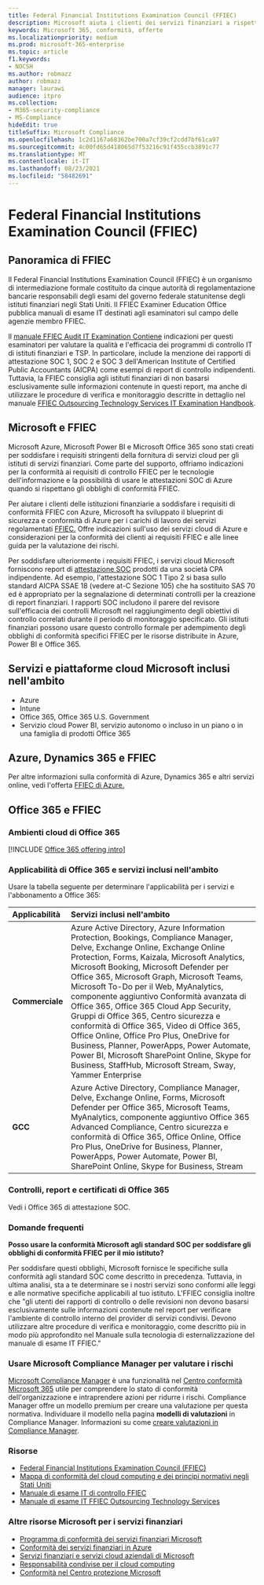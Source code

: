 ```yaml
---
title: Federal Financial Institutions Examination Council (FFIEC)
description: Microsoft aiuta i clienti dei servizi finanziari a rispettare i requisiti di controllo del Federal Financial Institutions Examination Council (FFIEC).
keywords: Microsoft 365, conformità, offerte
ms.localizationpriority: medium
ms.prod: microsoft-365-enterprise
ms.topic: article
f1.keywords:
- NOCSH
ms.author: robmazz
author: robmazz
manager: laurawi
audience: itpro
ms.collection:
- M365-security-compliance
- MS-Compliance
hideEdit: true
titleSuffix: Microsoft Compliance
ms.openlocfilehash: 1c2d1167a68362be700a7cf39cf2cdd7bf61ca97
ms.sourcegitcommit: 4c00fd65d418065d7f53216c91f455ccb3891c77
ms.translationtype: MT
ms.contentlocale: it-IT
ms.lasthandoff: 08/23/2021
ms.locfileid: "58482691"
---
```

# <a name="federal-financial-institutions-examination-council-ffiec"></a>Federal Financial Institutions Examination Council (FFIEC)

## <a name="ffiec-overview"></a>Panoramica di FFIEC

Il Federal Financial Institutions Examination Council (FFIEC) è un organismo di intermediazione formale costituito da cinque autorità di regolamentazione bancarie responsabili degli esami del governo federale statunitense degli istituti finanziari negli Stati Uniti. Il FFIEC Examiner Education Office pubblica manuali di esame IT destinati agli esaminatori sul campo delle agenzie membro FFIEC.

Il [manuale FFIEC Audit IT Examination Contiene](https://ithandbook.ffiec.gov/it-booklets/audit.aspx) indicazioni per questi esaminatori per valutare la qualità e l'efficacia dei programmi di controllo IT di istituti finanziari e TSP. In particolare, include la menzione dei rapporti di attestazione SOC 1, SOC 2 e SOC 3 dell'American Institute of Certified Public Accountants (AICPA) come esempi di report di controllo indipendenti. Tuttavia, la FFIEC consiglia agli istituti finanziari di non basarsi esclusivamente sulle informazioni contenute in questi report, ma anche di utilizzare le procedure di verifica e monitoraggio descritte in dettaglio nel manuale [FFIEC Outsourcing Technology Services IT Examination Handbook](https://ithandbook.ffiec.gov/it-booklets/outsourcing-technology-services.aspx).

## <a name="microsoft-and-ffiec"></a>Microsoft e FFIEC

Microsoft Azure, Microsoft Power BI e Microsoft Office 365 sono stati creati per soddisfare i requisiti stringenti della fornitura di servizi cloud per gli istituti di servizi finanziari. Come parte del supporto, offriamo indicazioni per la conformità ai requisiti di controllo FFIEC per le tecnologie dell'informazione e la possibilità di usare le attestazioni SOC di Azure quando si rispettano gli obblighi di conformità FFIEC.

Per aiutare i clienti delle istituzioni finanziarie a soddisfare i requisiti di conformità FFIEC con Azure, Microsoft ha sviluppato il blueprint di sicurezza e conformità di Azure per i carichi di lavoro dei servizi regolamentati [FFIEC.](https://servicetrust.microsoft.com/ViewPage/FFIECBlueprint) Offre indicazioni sull'uso dei servizi cloud di Azure e considerazioni per la conformità dei clienti ai requisiti FFIEC e alle linee guida per la valutazione dei rischi.

Per soddisfare ulteriormente i requisiti FFIEC, i servizi cloud Microsoft forniscono report di [attestazione SOC](offering-SOC.md) prodotti da una società CPA indipendente. Ad esempio, l'attestazione SOC 1 Tipo 2 si basa sullo standard AICPA SSAE 18 (vedere at-C Sezione 105) che ha sostituito SAS 70 ed è appropriato per la segnalazione di determinati controlli per la creazione di report finanziari. I rapporti SOC includono il parere del revisore sull'efficacia dei controlli Microsoft nel raggiungimento degli obiettivi di controllo correlati durante il periodo di monitoraggio specificato. Gli istituti finanziari possono usare questo controllo formale per adempimento degli obblighi di conformità specifici FFIEC per le risorse distribuite in Azure, Power BI e Office 365.

## <a name="microsoft-in-scope-cloud-platforms--services"></a>Servizi e piattaforme cloud Microsoft inclusi nell'ambito

- Azure
- Intune
- Office 365, Office 365 U.S. Government
- Servizio cloud Power BI, servizio autonomo o incluso in un piano o in una famiglia di prodotti Office 365

## <a name="azure-dynamics-365-and-ffiec"></a>Azure, Dynamics 365 e FFIEC

Per altre informazioni sulla conformità di Azure, Dynamics 365 e altri servizi online, vedi l'offerta [FFIEC di Azure.](/azure/compliance/offerings/offering-ffiec-us)

## <a name="office-365-and-ffiec"></a>Office 365 e FFIEC

### <a name="office-365-cloud-environments"></a>Ambienti cloud di Office 365

[!INCLUDE [Office 365 offering intro](../includes/o365-offering-introduction.md)]

### <a name="office-365-applicability-and-in-scope-services"></a>Applicabilità di Office 365 e servizi inclusi nell'ambito

Usare la tabella seguente per determinare l'applicabilità per i servizi e l'abbonamento a Office 365:

| **Applicabilità** | **Servizi inclusi nell'ambito** |
|:------------------|:----------------------|
| **Commerciale** | Azure Active Directory, Azure Information Protection, Bookings, Compliance Manager, Delve, Exchange Online, Exchange Online Protection, Forms, Kaizala, Microsoft Analytics, Microsoft Booking, Microsoft Defender per Office 365, Microsoft Graph, Microsoft Teams, Microsoft To-Do per il Web, MyAnalytics, componente aggiuntivo Conformità avanzata di Office 365, Office 365 Cloud App Security, Gruppi di Office 365, Centro sicurezza e conformità di Office 365, Video di Office 365, Office Online, Office Pro Plus, OneDrive for Business, Planner, PowerApps, Power Automate, Power BI, Microsoft SharePoint Online, Skype for Business, StaffHub, Microsoft Stream, Sway, Yammer Enterprise |
| **GCC** | Azure Active Directory, Compliance Manager, Delve, Exchange Online, Forms, Microsoft Defender per Office 365, Microsoft Teams, MyAnalytics, componente aggiuntivo Office 365 Advanced Compliance, Centro sicurezza e conformità di Office 365, Office Online, Office Pro Plus, OneDrive for Business, Planner, PowerApps, Power Automate, Power BI, SharePoint Online, Skype for Business, Stream |

### <a name="office-365-audits-reports-and-certificates"></a>Controlli, report e certificati di Office 365

Vedi i Office 365 di attestazione SOC.

### <a name="frequently-asked-questions"></a>Domande frequenti

**Posso usare la conformità Microsoft agli standard SOC per soddisfare gli obblighi di conformità FFIEC per il mio istituto?**

Per soddisfare questi obblighi, Microsoft fornisce le specifiche sulla conformità agli standard SOC come descritto in precedenza. Tuttavia, in ultima analisi, sta a te determinare se i nostri servizi sono conformi alle leggi e alle normative specifiche applicabili al tuo istituto. L'FFIEC consiglia inoltre che "gli utenti dei rapporti di controllo o delle revisioni non devono basarsi esclusivamente sulle informazioni contenute nel report per verificare l'ambiente di controllo interno del provider di servizi condivisi. Devono utilizzare altre procedure di verifica e [](https://ithandbook.ffiec.gov/it-booklets/outsourcing-technology-services.aspx) monitoraggio, come descritto più in modo più approfondito nel Manuale sulla tecnologia di esternalizzazione del manuale di esame IT FFIEC."

### <a name="use-microsoft-compliance-manager-to-assess-your-risk"></a>Usare Microsoft Compliance Manager per valutare i rischi

[Microsoft Compliance Manager](/microsoft-365/compliance/compliance-manager) è una funzionalità nel [Centro conformità Microsoft 365](/microsoft-365/compliance/microsoft-365-compliance-center) utile per comprendere lo stato di conformità dell'organizzazione e intraprendere azioni per ridurre i rischi. Compliance Manager offre un modello premium per creare una valutazione per questa normativa. Individuare il modello nella pagina **modelli di valutazioni** in Compliance Manager. Informazioni su come [creare valutazioni in Compliance Manager](/microsoft-365/compliance/compliance-manager-assessments).

### <a name="resources"></a>Risorse

- [Federal Financial Institutions Examination Council (FFIEC)](https://www.ffiec.gov/)
- [Mappa di conformità del cloud computing e dei principi normativi negli Stati Uniti](https://servicetrust.microsoft.com/ViewPage/TrustDocuments?command=Download&downloadType=Document&downloadId=5b483567-00b0-4d86-96ae-ee887dadb61c&docTab=6d000410-c9e9-11e7-9a91-892aae8839ad_Compliance_Guides)
- [Manuale di esame IT di controllo FFIEC](https://ithandbook.ffiec.gov/it-booklets/audit.aspx)
- [Manuale di esame IT FFIEC Outsourcing Technology Services](https://ithandbook.ffiec.gov/it-booklets/outsourcing-technology-services.aspx)

### <a name="other-microsoft-resources-for-financial-services"></a>Altre risorse Microsoft per i servizi finanziari

- [Programma di conformità dei servizi finanziari Microsoft](https://www.microsoft.com/download/details.aspx?id=55332)
- [Conformità dei servizi finanziari in Azure](https://azure.microsoft.com/resources/videos/azurecon-2015-financial-services-compliance-in-azure/)
- [Servizi finanziari e servizi cloud aziendali di Microsoft](https://servicetrust.microsoft.com/viewpage/financialservicesoverview)
- [Responsabilità condivise per il cloud computing](https://aka.ms/sharedresponsibility)
- [Conformità nel Centro protezione Microsoft](https://www.microsoft.com/trust-center/compliance/compliance-overview)
